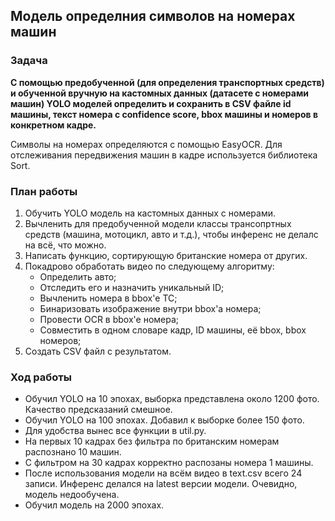 ## Модель определния символов на номерах машин

### Задача 
**С помощью предобученной (для определения транспортных средств) и обученной вручную на кастомных данных (датасете с номерами машин) YOLO моделей определить и сохранить в CSV файле id машины, текст номера с confidence score, bbox машины и номеров в конкретном кадре.** 

Символы на номерах определяются с помощью EasyOCR. Для отслеживания передвижения машин в кадре используется библиотека Sort.

### План работы
1. Обучить YOLO модель на кастомных данных с номерами.
2. Вычленить для предобученной модели классы трансопртных средств (машина, мотоцикл, авто и т.д.), чтобы инференс не делалс на всё, что можно.
3. Написать функцию, сортирующую британские номера от других.
4. Покадрово обработать видео по следующему алгоритму:
    - Определить авто;
    - Отследить его и назначить уникальный ID;
    - Вычленить номера в bbox'е ТС;
    - Бинаризовать изображение внутри bbox'a номера;
    - Провести OCR в bbox'e номера;
    - Совместить в одном словаре кадр, ID машины, её bbox, bbox номеров;
5. Создать CSV файл с результатом.

### Ход работы
-  Обучил YOLO на 10 эпохах, выборка представлена около 1200 фото. Качество предсказаний смешное.
- Обучил YOLO на 100 эпохах. Добавил к выборке более 150 фото.
- Для удобства вынес все функции в util.py.
- На первых 10 кадрах без фильтра по британским номерам распознано 10 машин.
- С фильтром на 30 кадрах корректно распозаны номера 1 машины.
- После использования модели на всём видео в text.csv всего 24 записи. Инференс делался на latest версии модели. Очевидно, модель недообучена.
- Обучил модель на 2000 эпохах.